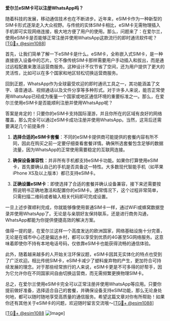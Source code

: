**爱尔兰eSIM卡可以注册WhatsApp吗？**

随着科技的发展，移动通信技术也在不断进步。近年来，eSIM卡作为一种新型的SIM卡形式逐渐走入大众视野。与传统的实体SIM卡相比，eSIM卡无需物理插入手机即可实现网络连接，极大地方便了用户的使用。那么，问题来了：在爱尔兰，使用eSIM卡是否能够正常注册并使用WhatsApp这款流行的即时通讯软件呢？[[TG💪+ @esim1088](https://t.me/s/esim1088)]

首先，让我们简单了解一下eSIM卡是什么。eSIM卡，全称嵌入式SIM卡，是一种直接嵌入设备中的芯片。它不像传统SIM卡那样需要用户手动插入和拔出，而是通过远程配置来激活运营商服务。这种设计不仅节省了空间，还为用户提供了更大的灵活性，比如可以在多个国家和地区轻松切换运营商服务。

回到正题，WhatsApp作为全球最受欢迎的即时通讯工具之一，其功能涵盖了文字、语音通话、视频通话以及文件分享等多种形式。对于许多人来说，能否正常使用WhatsApp已经成为衡量一个国家或地区通信环境的重要标准之一。那么，在爱尔兰使用eSIM卡是否能顺利注册并使用WhatsApp呢？

答案是肯定的！只要你的eSIM卡支持国际漫游，并且你所在的区域有良好的网络覆盖，那么完全可以通过eSIM卡成功注册并使用WhatsApp。当然，这背后还需要满足几个前提条件：

1. **选择合适的eSIM卡套餐**：不同的eSIM卡提供商可能提供的套餐内容有所不同，因此在购买之前一定要仔细查看套餐详情。确保所选套餐包含足够的数据流量，因为WhatsApp的正常使用需要稳定的互联网连接。
   
2. **确保设备兼容性**：并非所有手机都支持eSIM卡功能。如果你打算使用eSIM卡，首先要确认自己的手机是否具备这一特性。大多数现代智能手机（如苹果iPhone XS及以上版本）都已支持eSIM卡。

3. **正确设置eSIM卡**：即使选择了合适的套餐并确认设备兼容，接下来还需要按照说明书正确地激活和配置你的eSIM卡。通常情况下，这个过程非常简单，只需扫描二维码或者输入相关代码即可完成设置。

一旦上述步骤顺利完成，你就能够像使用普通SIM卡一样，通过WiFi或蜂窝数据登录并使用WhatsApp了。无论是与亲朋好友保持联系，还是进行商务沟通，WhatsApp都能为你提供便捷高效的解决方案。

值得一提的是，在爱尔兰这样一个高度发达的欧洲国家，网络基础设施十分完善，无论是在城市中心还是偏远乡村，都可以享受到优质的4G甚至5G网络服务。这意味着即使你不持有本地电话号码，仅依靠eSIM卡也能获得流畅的通信体验。

此外，随着越来越多的人开始关注环保议题，eSIM卡因其无实体化的特点也受到了广泛欢迎。相比传统SIM卡，eSIM卡减少了塑料废弃物的产生，更加符合可持续发展的理念。对于那些经常旅行的人来说，eSIM卡更是不可多得的好帮手，因为它允许你在不同国家间自由切换运营商，而无需频繁更换物理SIM卡。

总之，在爱尔兰使用eSIM卡完全可以正常注册并使用WhatsApp等应用。只要你提前做好准备，选择适合自己的套餐，并确保设备支持eSIM功能，那么无论身处何地，都可以随时随地享受高质量的通信服务。希望这篇文章对你有所帮助！如果你还有其他关于eSIM卡的问题，欢迎随时留言交流哦～[[TG💪+ @esim1088](https://t.me/s/esim1088)]

[[TG💪+ @esim1088](https://t.me/s/esim1088) ![Image](https://i.postimg.cc/4NQfJmqS/Snipaste-2025-05-13-00-14-12.png)]